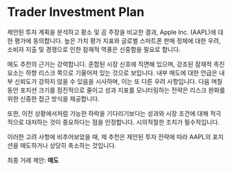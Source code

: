 # Trader Investment Plan

제안된 투자 계획을 분석하고 황소 및 곰 주장을 비교한 결과, Apple Inc. (AAPL)에 대한 평가에 동의합니다. 높은 가치 평가 지표와 글로벌 스마트폰 판매 정체에 대한 우려, 소비자 지출 및 경쟁으로 인한 잠재적 역풍은 신중함을 필요로 합니다.

매도 추천의 근거는 강력합니다. 혼합된 시장 신호에 직면해 있으며, 강조된 잠재적 촉진 요소는 하향 리스크 쪽으로 기울어져 있는 것으로 보입니다. 내부 매도에 대한 언급은 내부 신뢰도가 강하지 않을 수 있음을 시사하며, 이는 또 다른 우려 사항입니다. 다음 며칠 동안 포지션 크기를 점진적으로 줄이고 성과 지표를 모니터링하는 전략은 리스크 완화를 위한 신중한 접근 방식을 제공합니다.

또한, 이전 상황에서처럼 가능한 하락을 기다리기보다는 성과와 시장 조건에 대해 적극적으로 대처하는 것이 중요하다는 점을 인정합니다. 시의적절한 조치가 필수적입니다.

이러한 고려 사항에 비추어보았을 때, 제 추천은 제안된 투자 전략에 따라 AAPL의 포지션을 매도하거나 상당히 축소하는 것입니다.

최종 거래 제안: **매도**

